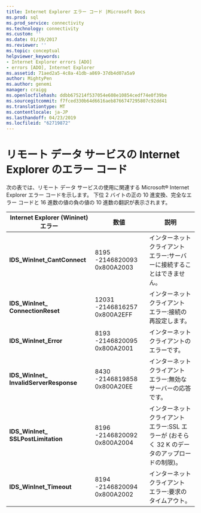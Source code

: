 ```yaml
---
title: Internet Explorer エラー コード |Microsoft Docs
ms.prod: sql
ms.prod_service: connectivity
ms.technology: connectivity
ms.custom: ''
ms.date: 01/19/2017
ms.reviewer: ''
ms.topic: conceptual
helpviewer_keywords:
- Internet Explorer errors [ADO]
- errors [ADO], Internet Explorer
ms.assetid: 71aed2a5-4c8a-41db-a869-37db4d07a5a9
author: MightyPen
ms.author: genemi
manager: craigg
ms.openlocfilehash: ddbb675214f537054e608e10854cedf74e0f39be
ms.sourcegitcommit: f7fced330b64d6616aeb8766747295807c92dd41
ms.translationtype: MT
ms.contentlocale: ja-JP
ms.lasthandoff: 04/23/2019
ms.locfileid: "62719872"
---
```

# <a name="internet-explorer-error-codes-for-remote-data-service"></a>リモート データ サービスの Internet Explorer のエラー コード
次の表では、リモート データ サービスの使用に関連する Microsoft® Internet Explorer エラー コードを示します。 下位 2 バイトの正の 10 進変換、完全なエラー コードと 16 進数の値の負の値の 10 進数の翻訳が表示されます。

|Internet Explorer (Wininet) エラー|数値|説明|
|------------------------------------------|------------|-----------------|
|**IDS_WinInet_CantConnect**|8195 -2146820093 0x800A2003|インターネット クライアント エラー:サーバーに接続することはできません。|
|**IDS_WinInet_ ConnectionReset**|12031 -2146816257 0x800A2EFF|インターネット クライアント エラー:接続の再設定します。|
|**IDS_WinInet_Error**|8193 -2146820095 0x800A2001|インターネット クライアントのエラーです。|
|**IDS_WinInet_ InvalidServerResponse**|8430 -2146819858 0x800A20EE|インターネット クライアント エラー:無効なサーバーの応答です。|
|**IDS_WinInet_ SSLPostLimitation**|8196 -2146820092 0x800A2004|インターネット クライアント エラー:SSL エラーが (おそらく 32 K のデータのアップロードの制限)。|
|**IDS_WinInet_Timeout**|8194 -2146820094 0x800A2002|インターネット クライアント エラー:要求のタイムアウト。|
